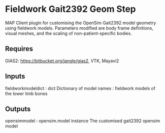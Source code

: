 Fieldwork Gait2392 Geom Step
================================
MAP Client plugin for customising the OpenSim Gait2392 model geometry using
fieldwork models. Parameters modified are body frame definitions, visual
meshes, and the scaling of non-patient-specific bodies.

Requires
--------
GIAS2: https://bitbucket.org/jangle/gias2,
VTK, Mayavi2

Inputs
------
fieldworkmodeldict : dict
    Dictionary of model names : fieldwork models of the lower limb bones

Outputs
-------
opensimmodel : opensim.model instance
    The customised gait2392 opensim model